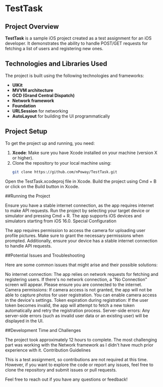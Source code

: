 # TestTask

## Project Overview
**TestTask** is a sample iOS project created as a test assignment for an iOS developer. It demonstrates the ability to handle POST/GET requests for fetching a list of users and registering new ones.

## Technologies and Libraries Used
The project is built using the following technologies and frameworks:
- **UIKit**
- **MVVM architecture**
- **GCD (Grand Central Dispatch)**
- **Network framework**
- **Foundation**
- **URLSession** for networking
- **AutoLayout** for building the UI programmatically

## Project Setup
To get the project up and running, you need:
1. **Xcode**: Make sure you have Xcode installed on your machine (version X or higher).
2. Clone the repository to your local machine using:
   ```bash
   git clone https://github.com/nPoway/TestTask.git
Open the TestTask.xcodeproj file in Xcode.
Build the project using Cmd + B or click on the Build button in Xcode.

##Running the Project

Ensure you have a stable internet connection, as the app requires internet to make API requests.
Run the project by selecting your target device or simulator and pressing Cmd + R.
The app supports iOS devices and simulators starting from iOS 16.0.
Special Configuration

The app requires permission to access the camera for uploading user profile pictures. Make sure to grant the necessary permissions when prompted. Additionally, ensure your device has a stable internet connection to handle API requests.

##Potential Issues and Troubleshooting

Here are some common issues that might arise and their possible solutions:

No internet connection:
The app relies on network requests for fetching and registering users. If there's no network connection, a "No Connection" screen will appear. Please ensure you are connected to the internet.
Camera permissions:
If camera access is not granted, the app will not be able to capture photos for user registration. You can enable camera access in the device's settings.
Token expiration during registration:
If the user token becomes invalid, the app will attempt to fetch a new token automatically and retry the registration process.
Server-side errors:
Any server-side errors (such as invalid user data or an existing user) will be displayed in the UI.

##Development Time and Challenges

The project took approximately 12 hours to complete.
The most challenging part was working with the Network framework as I didn't have much prior experience with it.
Contribution Guidelines

This is a test assignment, so contributions are not required at this time. However, if you want to explore the code or report any issues, feel free to clone the repository and submit issues or pull requests.

Feel free to reach out if you have any questions or feedback!
